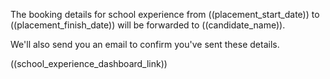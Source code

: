 The booking details for school experience from ((placement_start_date)) to ((placement_finish_date)) will be forwarded to ((candidate_name)).

We'll also send you an email to confirm you've sent these details.

((school_experience_dashboard_link))